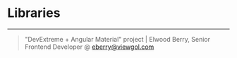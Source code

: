 # Libraries  
  
---  
  
> "DevExtreme + Angular Material" project | Elwood Berry, Senior Frontend Developer @ eberry@viewgol.com